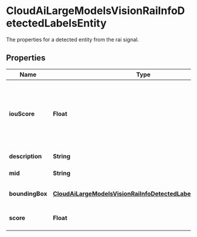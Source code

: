 

# CloudAiLargeModelsVisionRaiInfoDetectedLabelsEntity

The properties for a detected entity from the rai signal.

## Properties

| Name | Type | Description | Notes |
|------------ | ------------- | ------------- | -------------|
|**iouScore** | **Float** | The intersection ratio between the detection bounding box and the mask. |  [optional] |
|**description** | **String** | Description of the label |  [optional] |
|**mid** | **String** | MID of the label |  [optional] |
|**boundingBox** | [**CloudAiLargeModelsVisionRaiInfoDetectedLabelsBoundingBox**](CloudAiLargeModelsVisionRaiInfoDetectedLabelsBoundingBox.md) | Bounding box of the label |  [optional] |
|**score** | **Float** | Confidence score of the label |  [optional] |



